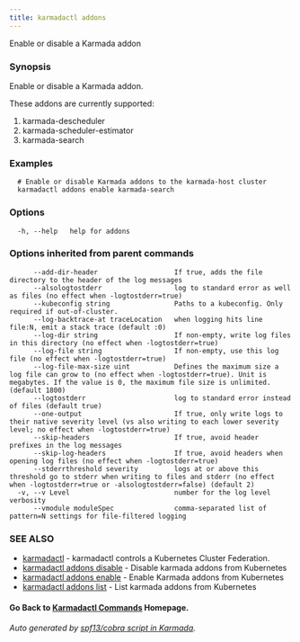 ```yaml
---
title: karmadactl addons
---
```


Enable or disable a Karmada addon

### Synopsis

Enable or disable a Karmada addon.

 These addons are currently supported:

  1.  karmada-descheduler
  2.  karmada-scheduler-estimator
  3.  karmada-search

### Examples

```
  # Enable or disable Karmada addons to the karmada-host cluster
  karmadactl addons enable karmada-search
```

### Options

```
  -h, --help   help for addons
```

### Options inherited from parent commands

```
      --add-dir-header                   If true, adds the file directory to the header of the log messages
      --alsologtostderr                  log to standard error as well as files (no effect when -logtostderr=true)
      --kubeconfig string                Paths to a kubeconfig. Only required if out-of-cluster.
      --log-backtrace-at traceLocation   when logging hits line file:N, emit a stack trace (default :0)
      --log-dir string                   If non-empty, write log files in this directory (no effect when -logtostderr=true)
      --log-file string                  If non-empty, use this log file (no effect when -logtostderr=true)
      --log-file-max-size uint           Defines the maximum size a log file can grow to (no effect when -logtostderr=true). Unit is megabytes. If the value is 0, the maximum file size is unlimited. (default 1800)
      --logtostderr                      log to standard error instead of files (default true)
      --one-output                       If true, only write logs to their native severity level (vs also writing to each lower severity level; no effect when -logtostderr=true)
      --skip-headers                     If true, avoid header prefixes in the log messages
      --skip-log-headers                 If true, avoid headers when opening log files (no effect when -logtostderr=true)
      --stderrthreshold severity         logs at or above this threshold go to stderr when writing to files and stderr (no effect when -logtostderr=true or -alsologtostderr=false) (default 2)
  -v, --v Level                          number for the log level verbosity
      --vmodule moduleSpec               comma-separated list of pattern=N settings for file-filtered logging
```

### SEE ALSO

* [karmadactl](karmadactl.md)	 - karmadactl controls a Kubernetes Cluster Federation.
* [karmadactl addons disable](karmadactl_addons_disable.md)	 - Disable karmada addons from Kubernetes
* [karmadactl addons enable](karmadactl_addons_enable.md)	 - Enable Karmada addons from Kubernetes
* [karmadactl addons list](karmadactl_addons_list.md)	 - List karmada addons from Kubernetes

#### Go Back to [Karmadactl Commands](karmadactl_index.md) Homepage.


###### Auto generated by [spf13/cobra script in Karmada](https://github.com/karmada-io/karmada/tree/master/hack/tools/genkarmadactldocs).